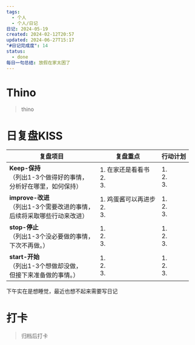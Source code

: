 ```yaml
---
tags:
  - 个人
  - 个人/日记
日记: 2024-05-19
created: 2024-02-12T20:57
updated: 2024-06-27T15:17
"#日记完成度": 14
status:
  - done
每日一句总结: 放假在家太困了
---
```


# Thino
> thino

# 日复盘KISS
| **复盘项目**                                             | **复盘重点**                  | **行动计划**          |
| ---------------------------------------------------- | ------------------------- | ----------------- |
| **Keep-保持**<br>（列出1-3个做得好的事情，<br>   分析好在哪里，如何保持）     | 1.  在家还是看看书<br>2. <br>3.  | 1.  <br>2. <br>3. |
| **improve-改进**<br>（列出1-3个需要改进的事情，<br>  后续将采取哪些行动来改进） | 1.  鸡蛋酱可以再进步<br>2. <br>3. | 1.  <br>2. <br>3. |
| **stop-停止**<br>（列出1-3个没必要做的事情，<br>下次不再做。）            | 1.  <br>2. <br>3.         | 1.  <br>2. <br>3. |
| **start-开始**<br>（列出1-3个想做却没做，<br>但接下来准备做的事情。）        | 1.  <br>2. <br>3.         | 1.  <br>2. <br>3. |
下午实在是想睡觉，最近也想不起来需要写日记


# 打卡
> 归档后打卡


